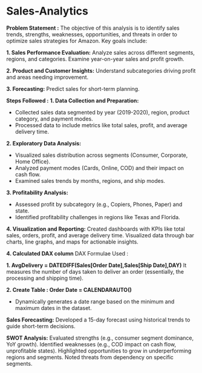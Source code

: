 # Sales-Analytics
**Problem Statement :**
The objective of this analysis is to identify sales trends, strengths, weaknesses, opportunities, and threats in order to optimize sales strategies for Amazon. Key goals include:

**1. Sales Performance Evaluation:**
Analyze sales across different segments, regions, and categories.
Examine year-on-year sales and profit growth.

**2. Product and Customer Insights:**
Understand subcategories driving profit and areas needing improvement.

**3. Forecasting:**
Predict sales for short-term planning.

 **Steps Followed :**
 **1. Data Collection and Preparation:**
- Collected sales data segmented by year (2019-2020), region, product category, and payment modes.
- Processed data to include metrics like total sales, profit, and average delivery time.

**2. Exploratory Data Analysis:**
- Visualized sales distribution across segments (Consumer, Corporate, Home Office).
- Analyzed payment modes (Cards, Online, COD) and their impact on cash flow.
- Examined sales trends by months, regions, and ship modes.

**3. Profitability Analysis:**
- Assessed profit by subcategory (e.g., Copiers, Phones, Paper) and state.
- Identified profitability challenges in regions like Texas and Florida.

**4. Visualization and Reporting:**
Created dashboards with KPIs like total sales, orders, profit, and average delivery time.
Visualized data through bar charts, line graphs, and maps for actionable insights.

**4. Calculated DAX column**
DAX Formulae Used :

**1. AvgDelivery = DATEDIFF(Sales[Order Date],Sales[Ship Date],DAY)**
 It measures the number of days taken to deliver an order (essentially, the processing and shipping time).

 **2. Create Table : Order Date = CALENDARAUTO()**
- Dynamically generates a date range based on the minimum and maximum dates in the dataset.
 
**Sales Forecasting:**
Developed a 15-day forecast using historical trends to guide short-term decisions.

**SWOT Analysis:**
Evaluated strengths (e.g., consumer segment dominance, YoY growth).
Identified weaknesses (e.g., COD impact on cash flow, unprofitable states).
Highlighted opportunities to grow in underperforming regions and segments.
Noted threats from dependency on specific segments.
